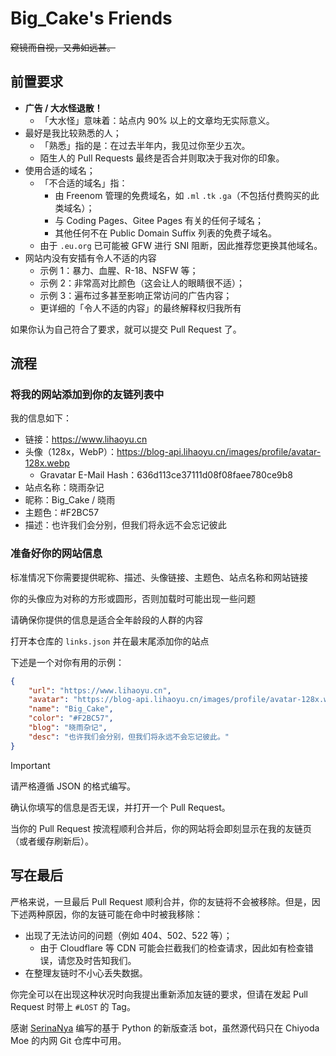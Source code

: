 # Big_Cake's Friends

~~窥镜而自视，又弗如远甚。~~

## 前置要求

- **广告 / 大水怪退散！**
  - 「大水怪」意味着：站点内 90% 以上的文章均无实际意义。
- 最好是我比较熟悉的人；
  - 「熟悉」指的是：在过去半年内，我见过你至少五次。
  - 陌生人的 Pull Requests 最终是否合并则取决于我对你的印象。
- 使用合适的域名；
  - 「不合适的域名」指：
    - 由 Freenom 管理的免费域名，如 `.ml` `.tk` `.ga`（不包括付费购买的此类域名）；
    - 与 Coding Pages、Gitee Pages 有关的任何子域名；
    - 其他任何不在 Public Domain Suffix 列表的免费子域名。
  - 由于 `.eu.org` 已可能被 GFW 进行 SNI 阻断，因此推荐您更换其他域名。
- 网站内没有安插有令人不适的内容
    - 示例 1：暴力、血腥、R-18、NSFW 等；
    - 示例 2：非常高对比颜色（这会让人的眼睛很不适）；
    - 示例 3：遍布过多甚至影响正常访问的广告内容；
    - 更详细的「令人不适的内容」的最终解释权归我所有

如果你认为自己符合了要求，就可以提交 Pull Request 了。

## 流程

### 将我的网站添加到你的友链列表中

我的信息如下：

- 链接：https://www.lihaoyu.cn
- 头像（128x，WebP）：https://blog-api.lihaoyu.cn/images/profile/avatar-128x.webp
  - Gravatar E-Mail Hash：636d113ce37111d08f08faee780ce9b8
- 站点名称：晓雨杂记
- 昵称：Big_Cake / 晓雨
- 主题色：#F2BC57
- 描述：也许我们会分别，但我们将永远不会忘记彼此

### 准备好你的网站信息

标准情况下你需要提供昵称、描述、头像链接、主题色、站点名称和网站链接

你的头像应为对称的方形或圆形，否则加载时可能出现一些问题

请确保你提供的信息是适合全年龄段的人群的内容

打开本仓库的 `links.json` 并在最末尾添加你的站点

下述是一个对你有用的示例：
```json
{
    "url": "https://www.lihaoyu.cn",
    "avatar": "https://blog-api.lihaoyu.cn/images/profile/avatar-128x.webp",
    "name": "Big_Cake",
    "color": "#F2BC57",
    "blog": "晓雨杂记",
    "desc": "也许我们会分别，但我们将永远不会忘记彼此。"
}
```
> [!IMPORTANT]
> 请严格遵循 JSON 的格式编写。

确认你填写的信息是否无误，并打开一个 Pull Request。

当你的 Pull Request 按流程顺利合并后，你的网站将会即刻显示在我的友链页（或者缓存刷新后）。

## 写在最后

严格来说，一旦最后 Pull Request 顺利合并，你的友链将不会被移除。但是，因下述两种原因，你的友链可能在命中时被我移除：

- 出现了无法访问的问题（例如 404、502、522 等）；
  - 由于 Cloudflare 等 CDN 可能会拦截我们的检查请求，因此如有检查错误，请您及时告知我们。
- 在整理友链时不小心丢失数据。

你完全可以在出现这种状况时向我提出重新添加友链的要求，但请在发起 Pull Request 时带上 `#LOST` 的 Tag。

感谢 [SerinaNya](https://serinanya.cn) 编写的基于 Python 的新版查活 bot，虽然源代码只在 Chiyoda Moe 的内网 Git 仓库中可用。
